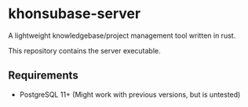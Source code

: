 # khonsubase-server

A lightweight knowledgebase/project management tool written in rust.

This repository contains the server executable.

## Requirements

- PostgreSQL 11+ (Might work with previous versions, but is untested)
